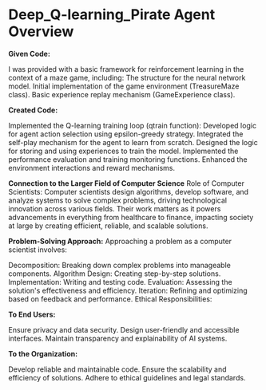 # Deep_Q-learning_Pirate Agent Overview

**Given Code:**

I was provided with a basic framework for reinforcement learning in the context of a maze game, including:
The structure for the neural network model.
Initial implementation of the game environment (TreasureMaze class).
Basic experience replay mechanism (GameExperience class).

**Created Code:**

Implemented the Q-learning training loop (qtrain function):
Developed logic for agent action selection using epsilon-greedy strategy.
Integrated the self-play mechanism for the agent to learn from scratch.
Designed the logic for storing and using experiences to train the model.
Implemented the performance evaluation and training monitoring functions.
Enhanced the environment interactions and reward mechanisms.

**Connection to the Larger Field of Computer Science**
Role of Computer Scientists:
Computer scientists design algorithms, develop software, and analyze systems to solve complex problems, driving technological innovation across various fields. Their work matters as it powers advancements in everything from healthcare to finance, impacting society at large by creating efficient, reliable, and scalable solutions.

**Problem-Solving Approach:**
Approaching a problem as a computer scientist involves:

Decomposition: Breaking down complex problems into manageable components.
Algorithm Design: Creating step-by-step solutions.
Implementation: Writing and testing code.
Evaluation: Assessing the solution's effectiveness and efficiency.
Iteration: Refining and optimizing based on feedback and performance.
Ethical Responsibilities:

**To End Users:**

Ensure privacy and data security.
Design user-friendly and accessible interfaces.
Maintain transparency and explainability of AI systems.

**To the Organization:**

Develop reliable and maintainable code.
Ensure the scalability and efficiency of solutions.
Adhere to ethical guidelines and legal standards.
